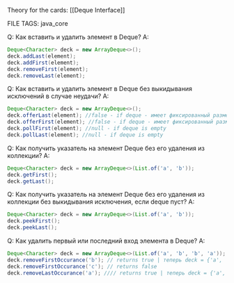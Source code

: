 
Theory for the cards: [[Deque Interface]]

FILE TAGS: java_core

Q: Как вставить и удалить элемент в Deque?
A:  
```java
Deque<Character> deck = new ArrayDeque<>();
deck.addLast(element);
deck.addFirst(element);
deck.removeFirst(element);
deck.removeLast(element);
```
<!--ID: 1756824473075-->


Q: Как вставить и удалить элемент в Deque без выкидывания исключений в случае неудачи?
A:  
```java
Deque<Character> deck = new ArrayDeque<>();
deck.offerLast(element); //false - if deque - имеет фиксированный размер && размер deque == максимальному
deck.offerFirst(element); //false - if deque - имеет фиксированный размер && размер deque == максимальному
deck.pollFirst(element); //null - if deque is empty
deck.pollLast(element); //null - if deque is empty
```
<!--ID: 1756824537773-->


Q: Как получить указатель на элемент Deque без его удаления из коллекции? 
A:  
```java
Deque<Character> deck = new ArrayDeque<>(List.of('a', 'b'));
deck.getFirst();
deck.getLast();
```
<!--ID: 1756824537782-->


Q: Как получить указатель на элемент Deque без его удаления из коллекции без выкидывания исключения, если deque пуст? 
A:  
```java
Deque<Character> deck = new ArrayDeque<>(List.of('a', 'b'));
deck.peekFirst();
deck.peekLast();
```
<!--ID: 1756828926558-->


Q: Как удалить первый или последний вход элемента в Deque?
A:  
```java
Deque<Character> deck = new ArrayDeque<>(List.of('a', 'b', 'b', 'a'));
deck.removeFirstOccurance('b'); // returns true | теперь deck = {'a', 'b', 'a'}
deck.removeFirstOccurance('c'); // returns false
deck.removeLastOccurance('a'); //// returns true | теперь deck = {'a', 'b'}
```
<!--ID: 1756824473088-->


